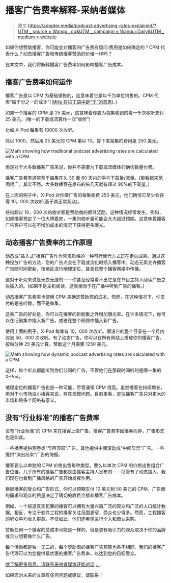 # 播客广告费率解释-采纳者媒体

> 原文:[https://adopter.media/podcast-advertising-rates-explained/?UTM _ source = Wanqu . co&UTM _ campaign = Wanqu+Daily&UTM _ medium = website](https://adopter.media/podcast-advertising-rates-explained/?utm_source=wanqu.co&utm_campaign=Wanqu+Daily&utm_medium=website)

如果你想赞助播客，你可能会对播客的广告费有疑问:费用是如何确定的？CPM 代表什么？动态播客广告和传统播客赞助的价格一样吗？

在本文中，我们将解释播客广告费率如何影响播客广告成本。

## 播客广告费率如何运作

播客广告是以 CPM 为基础销售的，这意味着它是以千为单位销售的。CPM 代表“每千分之一的成本”( [Mille 在拉丁语中是“千”的意思](https://www.merriam-webster.com/dictionary/mille))。)

如果一个播客的 CPM 是 25 美元，这意味着你要为每集收到的每一千次收听支付 25 美元。(唯一的下载或流算作一次“收听”)

比如:X-Pod 每集有 10000 次收听。

除以 1000，然后用 25 美元的 CPM 乘以 10。算下来每集的费用是 250 美元。

![Math showing how traditional podcast advertising rates are calculated with a CPM. ](../Images/1aab42ef9b51006bc59144f31c146fcf.png)

但是对于大多数播客广告来说，你并不需要为下载或流媒体的确切数量付费。

播客广告费率通常基于每集在头 30 至 60 天内的平均下载量/流量。(那看起来范围很广，其实不然。大多数播客在发布的头几天就有超过 90%的下载量。)

在上面的例子中，X-Pod 对你做广告的每集收费 250 美元，他们确信它至少会获得 10，000 次收听(基于其正常观众)。

任何超过 10，000 次的收听都是赞助商的额外奖励，这种情况经常发生。例如，如果播客预定了一位大牌嘉宾，一集的收听量可能会大大超过预期。这意味着播客广告客户可以在不增加成本的情况下获得更多曝光。

## 动态播客广告费率的工作原理

动态或“插入式”播客广告作为常规风格的一种可行替代方式正在走向成熟。通过这种投放广告的方法，您的广告点会在下载或流化时插入播客中。动态元素允许播客广告随时间更新，按地区进行地理定位，甚至在整个播客网络中传播。

这对于听众来说是天衣无缝的——你甚至经常看不出它是在节目主持人阅读广告之后插入的。(如果不是主机阅读，这就相当于在广播中听到广告的播客。)

动态播客广告费率也使用 CPM 来确定赞助商的成本。然而，在这种情况下，你支付的是总听数，而不是每集。

这些广告的好处是，你可以在播客的新剧集之外增加曝光率。在许多情况下，你可以在旧剧集中插入新广告，或者在整个网络中插入新广告。

使用上面的例子，X-Pod 每集有 10，000 次收听。假设它的整个目录在一个月内收到 50，000 次收听。有了动态广告，你可以在所有网站上播放你的播客广告。按每分钟 25 美元计算，赞助这个月需要 1250 美元。

![Math showing how dynamic podcast advertising rates are calculated with a CPM. ](../Images/9dbd0e7946a435553e57863e5bfd9f03.png)

这样，每个听众都能听到你们公司的广告，不管他们在那段时间听的是哪一集的 X-Pod。

地理定位的播客广告也是一种可能，尽管通常 CPM 很高。虽然播客在持续增长，但对于小市场或小播客来说，存在规模问题。目前来看，定位播客广告只对更大的市场和跨多个网络有意义。

## 没有“行业标准”的播客广告费率

没有“行业标准”的 CPM 来在播客上做广告。播客广告费率因播客而异，广告形式也是如此。

一些播客提供预卷或“节目顶部”广告。其他提供中间滚动或“中间显示”广告。一些提供“演出结束”广告的海报。

播客要么以单独的 CPM 价格出售每种类型，要么以单次 CPM 的价格出售组合广告位置。几乎所有的播客广告都是由播客主持人发布的——尽管有了动态插入，我们现在也看到广播风格的广告开始发挥作用。

根据播客的受众和广告形式，你可以预期支付 10 美元到 50 美元的 CPM。广告商的需求和观众的质量决定了确切的收费金额和播客广告成本。

例如，一个报道真实犯罪的播客可以拥有大量兴趣广泛的观众和广泛的人口统计数据。相反，专注于软件工程的播客关注范围更窄，受众也少得多。然而，工程播客的听众平均收入更高。不仅如此，他们还希望进行个人和商业采购。

赞助任何一个播客的总成本可能是一样的，但是更有吸引力的观众取决于你的品牌或企业想要做什么广告。

每个活动都是独一无二的，每个赞助商的播客广告预算也各不相同。我们的播客广告代理可以为您提供最优惠的播客广告费率，以达到您的目标受众。

[欲了解更多信息，请联系采纳者媒体开始对话](https://adopter.media/#contact) [。](https://adopter.media/#contact)

如果您对未来的文章有任何问题或建议，请联系！